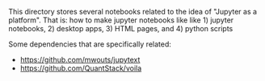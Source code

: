 This directory stores several notebooks related to the idea of "Jupyter as a platform".  That is: how to make jupyter notebooks like like 1) jupyter notebooks, 2) desktop apps, 3) HTML pages, and 4) python scripts

Some dependencies that are specifically related:

* https://github.com/mwouts/jupytext
* https://github.com/QuantStack/voila
